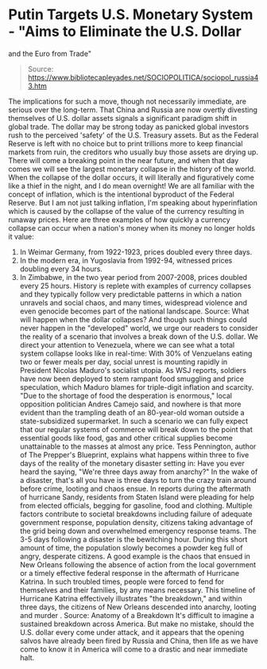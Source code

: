 # Putin Targets U.S. Monetary System - "Aims to Eliminate the U.S. Dollar 
and the Euro from Trade"

> Source: https://www.bibliotecapleyades.net/SOCIOPOLITICA/sociopol_russia43.htm

The implications for such a move,
though not necessarily immediate, are serious over the
long-term.
That China and Russia are now overtly divesting
themselves of U.S. dollar assets signals a significant paradigm
shift in global trade.
The dollar may be strong today as
panicked global investors rush to the perceived 'safety' of the
U.S.
Treasury assets. But as
the Federal Reserve is left with no
choice but to print trillions more to keep financial markets
from ruin, the creditors who usually buy those assets are drying
up.
There will come a breaking point in
the near future, and when that day comes we will see the
largest monetary collapse in the history of the world.
When the collapse of the dollar
occurs, it will literally and figuratively come like a thief
in the night, and I do mean overnight!
We are all familiar with the
concept of inflation, which is the intentional byproduct of
the Federal Reserve. But I am not just talking inflation,
I'm speaking about hyperinflation which is caused by the
collapse of the value of the currency resulting in runaway
prices.
Here are three examples of how
quickly a currency collapse can occur when a nation's money
when its money no longer holds it value:
1. In Weimar Germany, from
1922-1923, prices doubled every three days.
2. In the modern era, in
Yugoslavia from 1992-94, witnessed prices doubling
every 34 hours.
3. In Zimbabwe, in the two
year period from 2007-2008, prices doubled every 25
hours.
History is replete with examples
of currency collapses and they typically follow very
predictable patterns in which a nation unravels and social
chaos, and many times, widespread violence and even genocide
becomes part of the national landscape.
Source:
What will happen when the dollar collapses?
And though such things could never
happen in the "developed" world, we urge our readers to consider
the reality of a scenario that involves a break down of the U.S.
dollar.
We direct your attention to
Venezuela, where we can see
what a total system collapse looks like in real-time:
With
30% of Venzuelans eating
two or fewer meals per day, social unrest is
mounting rapidly in President Nicolas Maduro's socialist
utopia.
As WSJ reports, soldiers
have now been deployed to stem rampant food smuggling
and price speculation, which Maduro blames for triple-digit
inflation and scarcity.
"Due to the shortage of
food
the desperation is enormous," local
opposition politician Andres Camejo said, and nowhere is
that more evident than the trampling
death of an 80-year-old woman outside a state-subsidized
supermarket.
In such a scenario we can fully
expect that our regular
systems of commerce will break down to the point that
essential goods like food, gas and other critical supplies
become unattainable to the masses at almost any price.
Tess Pennington, author of
The Prepper's
Blueprint, explains what happens within three to
five days of the reality of the monetary disaster setting in:
Have you ever heard the saying,
"We're three days away from
anarchy?"
In the wake of a disaster,
that's all you have is three days to turn the crazy train
around before crime, looting and chaos ensue.
In reports during the aftermath
of hurricane Sandy, residents from Staten Island were
pleading for help from elected officials, begging for
gasoline, food and clothing.
Multiple factors contribute to
societal breakdowns including failure of adequate government
response, population density, citizens taking advantage of
the
grid being down and overwhelmed emergency response
teams.
The 3-5 days following a
disaster is the bewitching hour. During this short amount of
time, the population slowly becomes a powder keg full of
angry, desperate citizens.
A good example is the chaos that
ensued in New Orleans following the absence of action from
the local government or a timely effective federal response
in the aftermath of Hurricane Katrina. In such troubled
times, people were forced to fend for themselves and their
families, by any means necessary.
This
timeline of Hurricane Katrina effectively illustrates
"the breakdown," and within three days, the citizens of New
Orleans descended into anarchy, looting and murder .
Source:
Anatomy of a Breakdown
It's difficult to imagine a
sustained breakdown across America.
But make no mistake, should the U.S.
dollar every come under attack, and it appears that the opening
salvos have already been fired by Russia and China, then life as
we have come to know it in America will come to a drastic and
near immediate halt.

